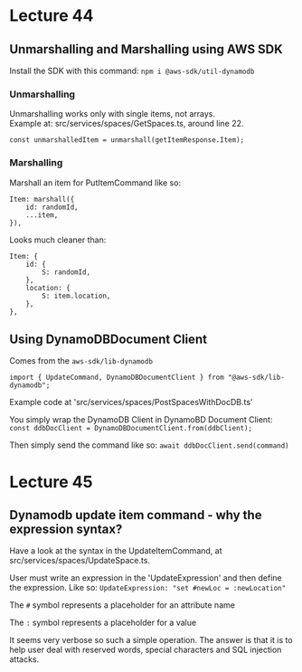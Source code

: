 # Lecture 44

## Unmarshalling and Marshalling using AWS SDK

Install the SDK with this command:
`npm i @aws-sdk/util-dynamodb`

### Unmarshalling

Unmarshalling works only with single items, not arrays. <br>
Example at: src/services/spaces/GetSpaces.ts, around line 22.

`const unmarshalledItem = unmarshall(getItemResponse.Item);`

### Marshalling

Marshall an item for PutItemCommand like so:

```
Item: marshall({
    id: randomId,
    ...item,
}),
```

Looks much cleaner than:

```
Item: {
    id: {
        S: randomId,
    },
    location: {
        S: item.location,
    },
},
```

## Using DynamoDBDocument Client

Comes from the `aws-sdk/lib-dynamodb`

```
import { UpdateCommand, DynamoDBDocumentClient } from "@aws-sdk/lib-dynamodb";
```

Example code at 'src/services/spaces/PostSpacesWithDocDB.ts'

You simply wrap the DynamoDB Client in DynamoBD Document Client: <br>
`const ddbDocClient = DynamoDBDocumentClient.from(ddbClient);`

Then simply send the command like so: `await ddbDocClient.send(command)`

# Lecture 45

## Dynamodb update item command - why the expression syntax?

Have a look at the syntax in the UpdateItemCommand, at src/services/spaces/UpdateSpace.ts.

User must write an expression in the 'UpdateExpression' and then define the expression. Like so:
`UpdateExpression: "set #newLoc = :newLocation"`

The `#` symbol represents a placeholder for an attribute name

The `:` symbol represents a placeholder for a value

It seems very verbose so such a simple operation. The answer is that it is to help user deal with reserved words, special characters and SQL injection attacks.
